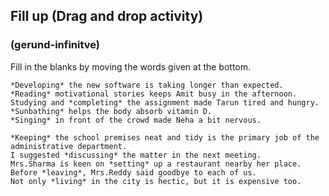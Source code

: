 ## Fill up (Drag and drop activity) 

### (gerund-infinitve)

 Fill in the blanks by moving the words given at the bottom.

```
*Developing* the new software is taking longer than expected.
*Reading* motivational stories keeps Amit busy in the afternoon.
Studying and *completing* the assignment made Tarun tired and hungry.
*Sunbathing* helps the body absorb vitamin D.
*Singing* in front of the crowd made Neha a bit nervous.
```

```
*Keeping* the school premises neat and tidy is the primary job of the administrative department.
I suggested *discussing* the matter in the next meeting.
Mrs.Sharma is keen on *setting* up a restaurant nearby her place.
Before *leaving*, Mrs.Reddy said goodbye to each of us.
Not only *living* in the city is hectic, but it is expensive too. 
```